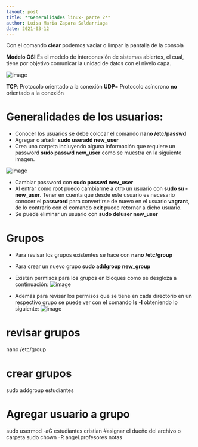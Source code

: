 ```yaml
---
layout: post
title: **Generalidades linux- parte 2**
author: Luisa Maria Zapara Saldarriaga
date: 2021-03-12
---
```


Con el comando **clear** podemos vaciar o limpar la pantalla de la consola

**Modelo OSI**
Es el modelo de interconexión de sistemas abiertos, el cual, tiene por objetivo comunicar la unidad de datos con el nivelo capa.

![image](https://user-images.githubusercontent.com/64289108/111040283-49536280-8400-11eb-85ff-cb21414e5797.png)

**TCP**: Protocolo orientado a la conexión
**UDP**= Protocolo asíncrono **no** orientado a la conexión

# Generalidades de los usuarios:

- Conocer los usuarios se debe colocar el comando **nano /etc/passwd** 
- Agregar o añadir **sudo useradd new_user**
- Crea una carpeta incluyendo alguna información que requiere un password **sudo passwd new_user** como se muestra en la siguiente imagen.
 
![image](https://user-images.githubusercontent.com/64289042/111040738-84569580-8402-11eb-9242-2f0bec5eee51.png)
- Cambiar password con **sudo passwd new_user** 
- Al entrar como root puedo cambiarme a otro un usuario con **sudo su - new_user**. Tener en cuenta que desde este usuario es necesario conocer el **password** para convertirse de nuevo en el usuario **vagrant**, de lo contrario con el comando **exit** puede retornar a dicho usuario.
- Se puede eliminar un usuario con **sudo deluser new_user**

# Grupos
- Para revisar los grupos existentes se hace con **nano /etc/group**
- Para crear un nuevo grupo **sudo addgroup new_group** 


- Existen permisos para los grupos en bloques como se desgloza a continuación:
![image](https://user-images.githubusercontent.com/64289042/111041376-e4027000-8405-11eb-8074-0650de186740.png)
- Además para revisar los permisos que se tiene en cada directorio en un respectivo grupo se puede ver con el comando **ls -l** obteniendo lo siguiente:
![image](https://user-images.githubusercontent.com/64289042/111041528-8de1fc80-8406-11eb-815e-c532a1b28c70.png)



# revisar grupos
nano /etc/group
# crear grupos
sudo addgroup estudiantes
# Agregar usuario a grupo
sudo usermod -aG estudiantes cristian
#asignar el dueño del archivo o carpeta
sudo chown -R angel.profesores notas
